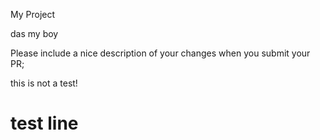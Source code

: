 My Project


das my boy


Please include a nice description of your changes when you submit your PR;


this is not a test!
# test line
